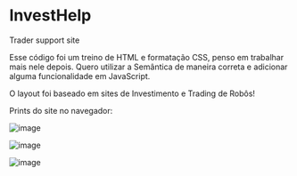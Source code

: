 # InvestHelp
Trader support site

Esse código foi um treino de HTML e formatação CSS, penso em trabalhar mais nele depois. Quero utilizar a Semântica de maneira correta e adicionar alguma funcionalidade em JavaScript.

O layout foi baseado em sites de Investimento e Trading de Robôs!

Prints do site no navegador:

![image](https://user-images.githubusercontent.com/79716932/129287220-0fa06077-e71d-4647-b36d-c81b303d0be9.png)

![image](https://user-images.githubusercontent.com/79716932/129287264-a7233e53-af63-457b-93cf-c7b88d29c4b8.png)

![image](https://user-images.githubusercontent.com/79716932/129287284-828e1dce-7d9b-4dba-a06d-3ddd670071f1.png)
